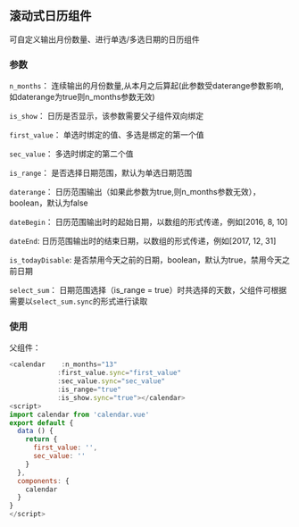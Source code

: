 ## 滚动式日历组件

可自定义输出月份数量、进行单选/多选日期的日历组件

### 参数

`n_months`： 连续输出的月份数量,从本月之后算起(此参数受daterange参数影响,如daterange为true则n_months参数无效)

`is_show`： 日历是否显示，该参数需要父子组件双向绑定

`first_value`： 单选时绑定的值、多选是绑定的第一个值

`sec_value`： 多选时绑定的第二个值

`is_range`： 是否选择日期范围，默认为单选日期范围

`daterange`： 日历范围输出（如果此参数为true,则n_months参数无效），boolean，默认为false

`dateBegin`：  日历范围输出时的起始日期，以数组的形式传递，例如[2016, 8, 10]

`dateEnd`:  日历范围输出时的结束日期，以数组的形式传递，例如[2017, 12, 31]

`is_todayDisable`:  是否禁用今天之前的日期，boolean，默认为true，禁用今天之前日期

`select_sum`： 日期范围选择（is_range = true）时共选择的天数，父组件可根据需要以`select_sum.sync`的形式进行读取

### 使用

父组件：

```javascript
<calendar	 :n_months="13"
			:first_value.sync="first_value"
			:sec_value.sync="sec_value"
			:is_range="true"
			:is_show.sync="true"></calendar>
<script>
import calendar from 'calendar.vue'
export default {
  data () {
    return {
      first_value: '',
      sec_value: ''
    }
  },
  components: {
    calendar
  }
}
</script>
```




